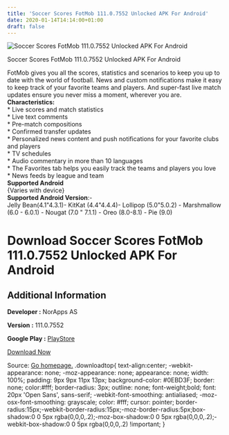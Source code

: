```yaml
---
title: 'Soccer Scores FotMob 111.0.7552 Unlocked APK For Android'
date: 2020-01-14T14:14:00+01:00
draft: false
---
```


![Soccer Scores FotMob 111.0.7552 Unlocked APK For Android](https://i2.wp.com/apkhome.net/wp-content/uploads/2020/01/Soccer-Scores-FotMob-111.0.7552-Unlocked.png "Soccer Scores FotMob 111.0.7552 Unlocked APK For Android")

  

Soccer Scores FotMob 111.0.7552 Unlocked APK For Android

FotMob gives you all the scores, statistics and scenarios to keep you up to date with the world of football. News and custom notifications make it easy to keep track of your favorite teams and players. And super-fast live match updates ensure you never miss a moment, wherever you are.  
**Characteristics:**  
\* Live scores and match statistics  
\* Live text comments  
\* Pre-match compositions  
\* Confirmed transfer updates  
\* Personalized news content and push notifications for your favorite clubs and players  
\* TV schedules  
\* Audio commentary in more than 10 languages  
\* The Favorites tab helps you easily track the teams and players you love  
\* News feeds by league and team  
**Supported Android**  
{Varies with device}  
**Supported Android Version**:-  
Jelly Bean(4.1"4.3.1)- KitKat (4.4"4.4.4)- Lollipop (5.0"5.0.2) - Marshmallow (6.0 - 6.0.1) - Nougat (7.0 " 7.1.1) - Oreo (8.0-8.1) - Pie (9.0)

Download Soccer Scores FotMob 111.0.7552 Unlocked APK For Android
=================================================================

Additional Information
----------------------

**Developer :** NorApps AS

**Version :** 111.0.7552

**Google Play :** [PlayStore](https://play.google.com/store/apps/details?id=com.mobilefootie.wc2010)

  

[Download Now](https://store4app.co/post/soccer-scores-fotmob-111-0-7552-unlocked-apk-for-android_1579007390)

  
Source: [Go homepage.](https://store4app.co/post/soccer-scores-fotmob-111-0-7552-unlocked-apk-for-android_1579007390) .downloadtop{ text-align:center; -webkit-appearance: none; -moz-appearance: none; appearance: none; width: 100%; padding: 9px 9px 11px 13px; background-color: #0EBD3F; border: none; color:#fff; border-radius: 3px; outline: none; font-weight;bold; font: 20px 'Open Sans', sans-serif; -webkit-font-smoothing: antialiased; -moz-osx-font-smoothing: grayscale; color: #fff; cursor: pointer; border-radius:15px;-webkit-border-radius:15px;-moz-border-radius:5px;box-shadow:0 0 5px rgba(0,0,0,.2);-moz-box-shadow:0 0 5px rgba(0,0,0,.2);-webkit-box-shadow:0 0 5px rgba(0,0,0,.2) !important; }